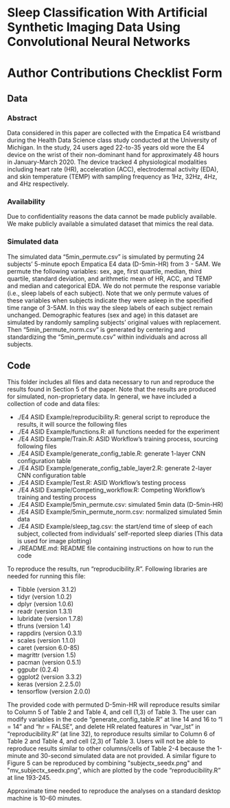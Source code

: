 # Sleep Classification With Artificial Synthetic Imaging Data Using Convolutional Neural Networks
# Author Contributions Checklist Form
## Data

### Abstract 

Data considered in this paper are collected with the Empatica E4 wristband during the Health Data Science class study conducted at the University of Michigan. In the study, 24 users aged 22-to-35 years old wore the E4 device on the wrist of their non-dominant hand for approximately 48 hours in January-March 2020. The device tracked 4 physiological modalities including heart rate (HR), acceleration (ACC), electrodermal activity (EDA), and skin temperature (TEMP) with sampling frequency as 1Hz, 32Hz, 4Hz, and 4Hz respectively. 


### Availability 

Due to confidentiality reasons the data cannot be made publicly available. We make publicly available a simulated dataset that mimics the real data. 


### Simulated data

The simulated data “5min_permute.csv” is simulated by permuting 24 subjects’ 5-minute epoch Empatica E4 data (D-5min-HR) from 3 - 5AM. We permute the following variables: sex, age, first quartile, median, third quartile, standard deviation, and arithmetic mean of HR, ACC, and TEMP and median and categorical EDA. We do not permute the response variable (i.e., sleep labels of each subject). Note that we only permute values of these variables when subjects indicate they were asleep in the specified time range of 3-5AM. In this way the sleep labels of each subject remain unchanged. Demographic features (sex and age) in this dataset are simulated by randomly sampling subjects’ original values with replacement. Then “5min_permute_norm.csv” is generated by centering and standardizing the “5min_permute.csv” within individuals and across all subjects. 

## Code

This folder includes all files and data necessary to run and reproduce the results found in Section 5 of the paper. Note that the results are produced for simulated, non-proprietary data.
In general, we have included a collection of code and data files:
* ./E4 ASID Example/reproducibility.R: general script to reproduce the results, it will source the following files
* ./E4 ASID Example/functions.R: all functions needed for the experiment
* ./E4 ASID Example/Train.R: ASID Workflow’s training process, sourcing following files
* ./E4 ASID Example/generate_config_table.R: generate 1-layer CNN configuration table
* ./E4 ASID Example/generate_config_table_layer2.R: generate 2-layer CNN configuration table
* ./E4 ASID Example/Test.R: ASID Workflow’s testing process
* ./E4 ASID Example/Competing_workflow.R: Competing Workflow’s training and testing process
* ./E4 ASID Example/5min_permute.csv: simulated 5min data (D-5min-HR)
* ./E4 ASID Example/5min_permute_norm.csv: normalized simulated 5min data
* ./E4 ASID Example/sleep_tag.csv: the start/end time of sleep of each subject, collected from individuals’ self-reported sleep diaries (This data is used for image plotting)
* ./README.md: README file containing instructions on how to run the code

To reproduce the results, run “reproducibility.R”. Following libraries are needed for running this file:

* Tibble (version 3.1.2)
* tidyr (version 1.0.2) 
* dplyr (version 1.0.6)
* readr (version 1.3.1)
* lubridate (version 1.7.8)
* tfruns (version 1.4)
* rappdirs (version 0.3.1)
* scales (version 1.1.0)
* caret (version 6.0-85)
* magrittr (version 1.5)
* pacman (version 0.5.1)
* ggpubr (0.2.4)
* ggplot2 (version 3.3.2)
* keras (version 2.2.5.0)
* tensorflow (version 2.0.0)

The provided code with permuted D-5min-HR will reproduce results similar to Column 5 of Table 2 and Table 4, and cell (1,3) of Table 3. The user can modify variables in the code “generate_config_table.R” at line 14 and 16 to “l = 14” and “hr = FALSE”, and delete HR related features in  “var_lst” in “reproducibility.R” (at line 32), to reproduce results similar to Column 6 of Table 2 and Table 4, and cell (2,3) of Table 3. Users will not be able to reproduce results similar to other columns/cells of Table 2-4 because the 1-minute and 30-second simulated data are not provided. A similar figure to Figure 5 can be reproduced by combining "subjectx_seedx.png" and "mv_subjectx_seedx.png", which are plotted by the code “reproducibility.R” at line 193-245.

Approximate time needed to reproduce the analyses on a standard desktop machine is 10-60 minutes.

